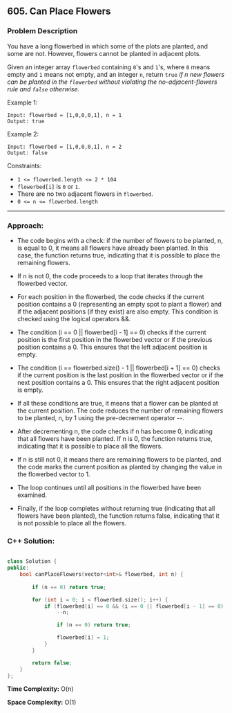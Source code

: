 ## 605. Can Place Flowers

### Problem Description

You have a long flowerbed in which some of the plots are planted, and some are not. 
However, flowers cannot be planted in adjacent plots.

Given an integer array ```flowerbed``` containing ```0```'s and ```1```'s, where ```0``` means empty and ```1``` means not empty, and an integer ```n```, 
return ```true``` _if n new flowers can be planted in the ```flowerbed``` without violating the no-adjacent-flowers rule and ```false``` otherwise._


Example 1:
```
Input: flowerbed = [1,0,0,0,1], n = 1
Output: true
```

Example 2:
```
Input: flowerbed = [1,0,0,0,1], n = 2
Output: false
```

Constraints:

- ```1 <= flowerbed.length <= 2 * 104```
- ```flowerbed[i]``` is ```0``` or ```1```.
- There are no two adjacent flowers in ```flowerbed```.
- ```0 <= n <= flowerbed.length```

<hr>

### Approach:

- The code begins with a check: if the number of flowers to be planted, n, is equal to 0, it means all flowers have already been planted. In this case, the function returns true, indicating that it is possible to place the remaining flowers.

- If n is not 0, the code proceeds to a loop that iterates through the flowerbed vector.

- For each position in the flowerbed, the code checks if the current position contains a 0 (representing an empty spot to plant a flower) and if the adjacent positions (if they exist) are also empty. This condition is checked using the logical operators &&.

- The condition (i == 0 || flowerbed[i - 1] == 0) checks if the current position is the first position in the flowerbed vector or if the previous position contains a 0. This ensures that the left adjacent position is empty.

- The condition (i == flowerbed.size() - 1 || flowerbed[i + 1] == 0) checks if the current position is the last position in the flowerbed vector or if the next position contains a 0. This ensures that the right adjacent position is empty.

- If all these conditions are true, it means that a flower can be planted at the current position. The code reduces the number of remaining flowers to be planted, n, by 1 using the pre-decrement operator --.

- After decrementing n, the code checks if n has become 0, indicating that all flowers have been planted. If n is 0, the function returns true, indicating that it is possible to place all the flowers.

- If n is still not 0, it means there are remaining flowers to be planted, and the code marks the current position as planted by changing the value in the flowerbed vector to 1.

- The loop continues until all positions in the flowerbed have been examined.

- Finally, if the loop completes without returning true (indicating that all flowers have been planted), the function returns false, indicating that it is not possible to place all the flowers.

### C++ Solution:

```cpp

class Solution {
public:
    bool canPlaceFlowers(vector<int>& flowerbed, int n) {
        
        if (n == 0) return true;

        for (int i = 0; i < flowerbed.size(); i++) {
            if (flowerbed[i] == 0 && (i == 0 || flowerbed[i - 1] == 0) && (i == flowerbed.size() - 1 || flowerbed[i + 1] == 0)) {
                --n;

                if (n == 0) return true;

                flowerbed[i] = 1;
            }
        }

        return false;
    }
};

```

**Time Complexity:** O(n)

**Space Complexity:** O(1)
